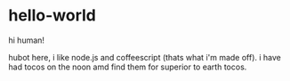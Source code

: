 # hello-world
hi human!

hubot here, i like node.js and coffeescript (thats what i'm made off).
i have had tocos on the noon amd find them for superior to earth tocos.
